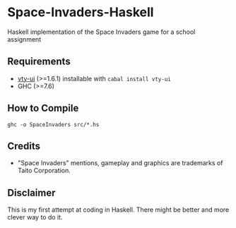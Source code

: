 Space-Invaders-Haskell
==================

Haskell implementation of the Space Invaders game for a school assignment

Requirements
-------------
- [vty-ui](https://github.com/jtdaugherty/vty-ui "GitHub repository") (>=1.6.1) installable with `cabal install vty-ui`
- GHC (>=7.6)

How to Compile
-------------
```
ghc -o SpaceInvaders src/*.hs
```

Credits
-------------
- "Space Invaders" mentions, gameplay and graphics are trademarks of Taito Corporation.

Disclaimer
-------------
This is my first attempt at coding in Haskell. There might be better and more clever way to do it.
